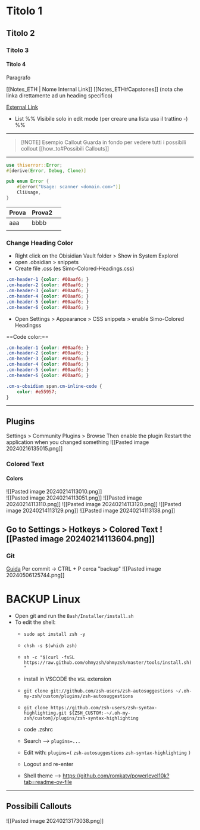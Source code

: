 
# Titolo 1
##  Titolo 2
###  Titolo 3
####  Titolo 4
 
Paragrafo

[[Notes_ETH | Nome Internal Link]]
[[Notes_ETH#Capstones]]     (nota che linka direttamente ad un heading specifico)

[External Link](https://help.obsidian.md/Editing+and+formatting/Basic+formatting+syntax) 

- List
%% Visibile solo in edit mode (per creare una lista usa il trattino -) %%    

---

> [!NOTE] Esempio Callout
> Guarda in fondo per vedere tutti i possibili collout
> [[how_to#Possibili Callouts]]

---
```rust
use thiserror::Error;
#[derive(Error, Debug, Clone)]

pub enum Error {
    #[error("Usage: scanner <domain.com>")]
    CliUsage,
}
```

| Prova | Prova2 |     |
| ----- | ------ | --- |
| aaa   | bbbb   |     |
|       |        |     |

### Change Heading Color 
- Right click on the Obisidian Vault folder > Show in System Explorel
- open .obsidian > snippets
- Create file .css (es Simo-Colored-Headings.css)
```css
.cm-header-1 {color: #00aaf6; }
.cm-header-2 {color: #00aaf6; }
.cm-header-3 {color: #00aaf6; }
.cm-header-4 {color: #00aaf6; }
.cm-header-5 {color: #00aaf6; }
.cm-header-6 {color: #00aaf6; }
```
- Open Settings > Appearance > CSS snippets > enable Simo-Colored Headingss

==Code color:==
```css
.cm-header-1 {color: #00aaf6; }
.cm-header-2 {color: #00aaf6; }
.cm-header-3 {color: #00aaf6; }
.cm-header-4 {color: #00aaf6; }
.cm-header-5 {color: #00aaf6; }
.cm-header-6 {color: #00aaf6; }

.cm-s-obsidian span.cm-inline-code {
    color: #e55957;
}
```
-----
## Plugins
Settings > Community Plugins > Browse
Then enable the plugin
Restart the application when you changed something
![[Pasted image 20240216135015.png]]
### Colored Text
#### Colors
![[Pasted image 20240214113010.png]]   
![[Pasted image 20240214113051.png]]
![[Pasted image 20240214113110.png]]
![[Pasted image 20240214113120.png]]
![[Pasted image 20240214113129.png]]
![[Pasted image 20240214113138.png]]

Go to Settings > Hotkeys > Colored Text
![[Pasted image 20240214113604.png]]
---- 
### Git
[Guida](https://forum.obsidian.md/t/the-easiest-way-to-setup-obsidian-git-to-backup-notes/51429) 
Per commit ->    CTRL + P
			   cerca "backup"
![[Pasted image 20240506125744.png]]

# BACKUP Linux
- Open git and run the `Bash/Installer/install.sh`
- To edit the shell:
	- `sudo apt install zsh -y`
	- `chsh -s $(which zsh)`
	- `sh -c "$(curl -fsSL https://raw.github.com/ohmyzsh/ohmyzsh/master/tools/install.sh)"`
	- install in VSCODE the `WSL` extension
	- `git clone git://github.com/zsh-users/zsh-autosuggestions ~/.oh-my-zsh/custom/plugins/zsh-autosuggestions`
	- `git clone https://github.com/zsh-users/zsh-syntax-highlighting.git ${ZSH_CUSTOM:-~/.oh-my-zsh/custom}/plugins/zsh-syntax-highlighting`
	- code .zshrc
	- Search -->   `plugins=...`
	- Edit with:
	  `plugins=(`
          `zsh-autosuggestions`
          `zsh-syntax-highlighting`
      `)`   
	- Logout and re-enter 

  - Shell theme --> https://github.com/romkatv/powerlevel10k?tab=readme-ov-file


---

## Possibili Callouts 
![[Pasted image 20240213173038.png]]